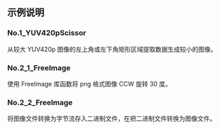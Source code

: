 ## 示例说明
### No.1_YUV420pScissor
从较大 YUV420p 图像的左上角或左下角矩形区域提取数据生成较小的图像。

### No.2_1_FreeImage
使用 FreeImage 库函数将 png 格式图像 CCW 旋转 30 度。

### No.2_2_FreeImage
将图像文件转换为字节流存入二进制文件，在把二进制文件转换为图像文件。



